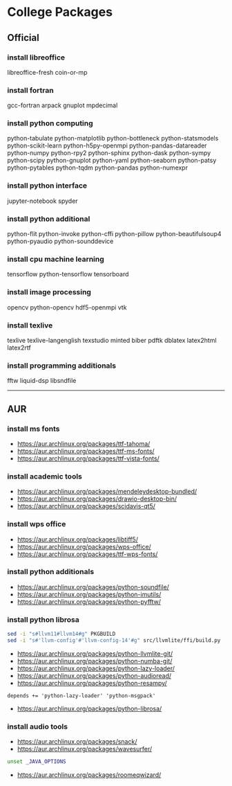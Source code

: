 # College Packages

## Official

### install libreoffice
libreoffice-fresh coin-or-mp

### install fortran
gcc-fortran arpack
gnuplot mpdecimal

### install python computing
python-tabulate
python-matplotlib
python-bottleneck
python-statsmodels
python-scikit-learn
python-h5py-openmpi
python-pandas-datareader
python-numpy python-rpy2
python-sphinx python-dask
python-sympy python-scipy
python-gnuplot python-yaml
python-seaborn python-patsy
python-pytables python-tqdm
python-pandas python-numexpr

### install python interface
jupyter-notebook spyder

### install python additional
python-flit python-invoke python-cffi
python-pillow python-beautifulsoup4
python-pyaudio python-sounddevice

### install cpu machine learning
tensorflow python-tensorflow tensorboard

### install image processing
opencv python-opencv
hdf5-openmpi vtk

### install texlive
texlive texlive-langenglish
texstudio minted biber pdftk
dblatex latex2html latex2rtf

### install programming additionals
fftw liquid-dsp libsndfile

--------------------------------------------------------------------------------

## AUR

### install ms fonts
- https://aur.archlinux.org/packages/ttf-tahoma/
- https://aur.archlinux.org/packages/ttf-ms-fonts/
- https://aur.archlinux.org/packages/ttf-vista-fonts/

### install academic tools
- https://aur.archlinux.org/packages/mendeleydesktop-bundled/
- https://aur.archlinux.org/packages/drawio-desktop-bin/
- https://aur.archlinux.org/packages/scidavis-qt5/

### install wps office
- https://aur.archlinux.org/packages/libtiff5/
- https://aur.archlinux.org/packages/wps-office/
- https://aur.archlinux.org/packages/ttf-wps-fonts/

### install python additionals
- https://aur.archlinux.org/packages/python-soundfile/
- https://aur.archlinux.org/packages/python-imutils/
- https://aur.archlinux.org/packages/python-pyfftw/

### install python librosa

```sh
sed -i "s#llvm11#llvm14#g" PKGBUILD
sed -i "s#'llvm-config'#'llvm-config-14'#g" src/llvmlite/ffi/build.py
```
- https://aur.archlinux.org/packages/python-llvmlite-git/
- https://aur.archlinux.org/packages/python-numba-git/
- https://aur.archlinux.org/packages/python-lazy-loader/
- https://aur.archlinux.org/packages/python-audioread/
- https://aur.archlinux.org/packages/python-resampy/

```
depends += 'python-lazy-loader' 'python-msgpack'
```
- https://aur.archlinux.org/packages/python-librosa/

### install audio tools
- https://aur.archlinux.org/packages/snack/
- https://aur.archlinux.org/packages/wavesurfer/

```sh
unset _JAVA_OPTIONS
```
- https://aur.archlinux.org/packages/roomeqwizard/
